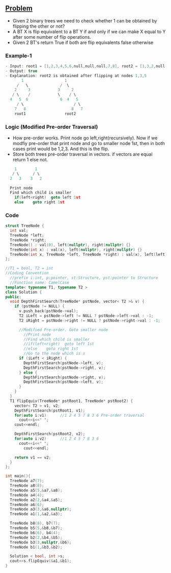 ## [Problem](https://leetcode.com/problems/flip-equivalent-binary-trees/)
- Given 2 binary trees we need to check whether 1 can be obtained by flipping the other or not?
- A BT X is flip equivalent to a BT Y if and only if we can make X equal to Y after some number of flip operations.
- Given 2 BT's return True if both are flip equivalents false otherwise

### Example-1
```c
- Input: root1 = [1,2,3,4,5,6,null,null,null,7,8], root2 = [1,3,2,null,6,4,5,null,null,null,null,8,7]
- Output: true
- Explanation: root2 is obtained after flipping at nodes 1,3,5
       1                  1                   
     /   \              /  \
    2     3            3     2
   / \    /            \    / \
  4   5  6              6  4   5
     / \                      / \
    7   8                    8   7
    root1                 root2
```

### Logic (Modified Pre-order Traversal)
- How pre-order works. Print node go left,right(recursively). Now if we modfiy pre-order that print node and go to smaller node 1st, then in both cases print would be 1,2,3. And this is the flip.
- Store both trees pre-order traversal in vectors. if vectors are equal return 1 else not.
```c++
    1        1
   / \      / \
  2   3    3   2
  
  Print node
  Find which child is smaller
    if(left<right)  goto left 1st
    else    goto right 1st
```

### Code
```c++
struct TreeNode {
  int val;
  TreeNode *left;
  TreeNode *right;
  TreeNode() : val(0), left(nullptr), right(nullptr) {}
  TreeNode(int x) : val(x), left(nullptr), right(nullptr) {}
  TreeNode(int x, TreeNode *left, TreeNode *right) : val(x), left(left), right(right) {}
};

//T1 = bool, T2 = int
//Coding Convention
  //prefix i:int, p:pointer, st:Structure, pst:pointer to Structure
  //Function name: CamelCase
template< typename T1, typename T2 >
class Solution {
public:
  void DepthFirstSearch(TreeNode* pstNode, vector< T2 >& v) {
    if (pstNode != NULL) {
      v.push_back(pstNode->val);
      T2 iLeft = pstNode->left != NULL ? pstNode->left->val : -1;
      T2 iRight = pstNode->right != NULL ? pstNode->right->val : -1;

      //Modified Pre-order. Goto smaller node
        //Print node
        //Find which child is smaller
        //if(left<right)  goto left 1st
        //else    goto right 1st
        //Go to the node which is s
      if (iLeft < iRight) {
        DepthFirstSearch(pstNode->left, v);
        DepthFirstSearch(pstNode->right, v);
      } else {
        DepthFirstSearch(pstNode->right, v);
        DepthFirstSearch(pstNode->left, v);
      }
    }
  }
  T1 flipEquiv(TreeNode* pstRoot1, TreeNode* pstRoot2) {
    vector< T2 > v1, v2;
    DepthFirstSearch(pstRoot1, v1);
    for(auto i:v1)      //1 2 4 5 7 8 3 6 Pre-order traversal
      cout<<i<<" ";
    cout<<endl;

    DepthFirstSearch(pstRoot2, v2);
    for(auto i:v2)      //1 2 4 5 7 8 3 6
      cout<<i<<" ";
        cout<<endl;

    return v1 == v2;
  }
};

int main(){
  TreeNode a7(7);
  TreeNode a8(8);
  TreeNode a5(5,&a7,&a8);
  TreeNode a4(4);
  TreeNode a2(2,&a4,&a5);
  TreeNode a6(6);
  TreeNode a3(3,&a6,nullptr);
  TreeNode a1(1,&a2,&a3);

  TreeNode b8(8), b7(7);
  TreeNode b5(5,&b8,&b7);
  TreeNode b6(6), b4(4);
  TreeNode b2(2,&b4,&b5);
  TreeNode b3(3,nullptr,&b6);
  TreeNode b1(1,&b3,&b2);

  Solution < bool, int >s;
  cout<<s.flipEquiv(&a1,&b1);
}  
```
